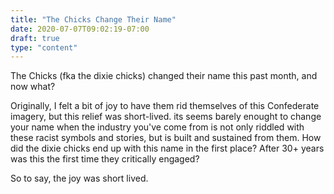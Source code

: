 ```yaml
---
title: "The Chicks Change Their Name"
date: 2020-07-07T09:02:19-07:00
draft: true
type: "content"
---
```


The Chicks (fka the dixie chicks) changed their name this past month, and now what? 

Originally, I felt a bit of joy to have them rid themselves of this Confederate imagery, but this relief was short-lived. 
its seems barely enought to change your name when the industry you've come from is not only riddled with these racist symbols and stories, but is built and sustained from them.
How did the dixie chicks end up with this name in the first place? After 30+ years was this the first time they critically engaged? 

So to say, the joy was short lived. 